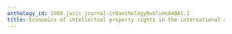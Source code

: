 ```yaml
---
anthology_id: 1989.jasis_journal-ir0anthology0volumeA40A1.1
title: Economics of intellectual property rights in the international arena
---
```


